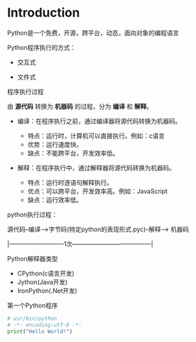 # Introduction

Python是一个免费，开源，跨平台，动态，面向对象的编程语言

 

Python程序执行的方式：

- 交互式

- 文件式

 

程序执行过程

由 __源代码__ 转换为 __机器码__ 的过程，分为 __编译__ 和 __解释__。

- 编译：在程序执行之前，通过编译器将源代码转换为机器码。
  - 特点：运行时，计算机可以直接执行。例如：c语言
  - 优势：运行速度快。
  - 缺点：不能跨平台，开发效率低。

- 解释：在程序执行中，通过解释器将源代码转换为机器码。
  - 特点：运行时逐语句解释执行。
  - 优点：可以跨平台，开发效率高。例如：JavaScript
  - 缺点：运行效率低。



python执行过程：

源代码–编译-->字节码(特定python的表现形式.pyc)–解释--> 机器码

|—————————1次—————————————|

 

Python解释器类型

- CPython(c语言开发)
- Jython(Java开发)
- IronPython(.Net开发)

 

第一个Python程序

```python
# usr/bin/python
# -*- encoding:utf-8 -*-
print("Hello World!")
```

